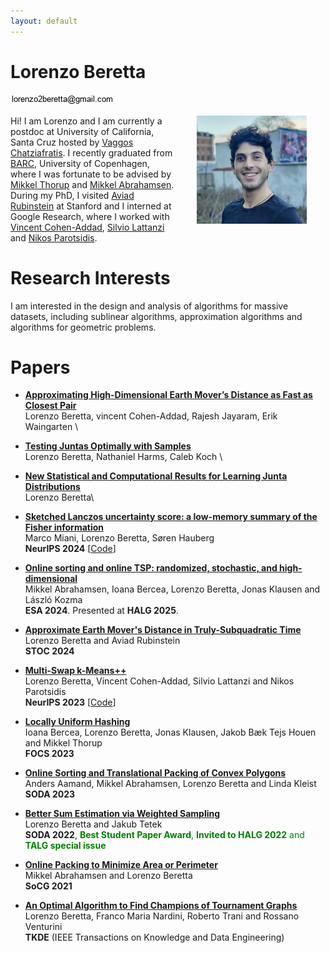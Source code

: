 ```yaml
---
layout: default
---
```


# Lorenzo Beretta

![Email](figures/email_picture.jpg)

<img src="figures/academic_lorenzo.jpg" align="right" width="35%" hspace="30" vspace="0" alt="be balanced" />


Hi! I am Lorenzo and I am currently a postdoc at University of California, Santa Cruz hosted by [Vaggos Chatziafratis](https://cs.stanford.edu/~vaggos/).
I recently graduated from [BARC](https://barc.ku.dk/), University of Copenhagen, where I was fortunate to be advised by [Mikkel Thorup](http://hjemmesider.diku.dk/~mthorup/) 
and [Mikkel Abrahamsen](https://sites.google.com/view/mikkel-abrahamsen).
During my PhD, I visited [Aviad Rubinstein](https://cs.stanford.edu/~aviad/) at Stanford and I interned at Google Research, where I worked with [Vincent Cohen-Addad](https://www.di.ens.fr/~vcohen/), [Silvio Lattanzi](https://sites.google.com/site/silviolattanzi/) and [Nikos Parotsidis](https://sites.google.com/view/nikosparotsidis).

# Research Interests

I am interested in the design and analysis of algorithms for massive datasets, including sublinear algorithms, approximation algorithms 
and algorithms for geometric problems.


# Papers
- [**Approximating High-Dimensional Earth Mover’s Distance as Fast as Closest Pair**]() 	\
Lorenzo Beretta, vincent Cohen-Addad, Rajesh Jayaram, Erik Waingarten \

- [**Testing Juntas Optimally with Samples**](https://arxiv.org/abs/2505.04604) 	\
Lorenzo Beretta, Nathaniel Harms, Caleb Koch \

- [**New Statistical and Computational Results for Learning Junta Distributions**](https://arxiv.org/abs/2505.05819) 	\
Lorenzo Beretta\

- [**Sketched Lanczos uncertainty score: a low-memory summary of the Fisher information**](https://arxiv.org/abs/2409.15008) 	\
Marco Miani, Lorenzo Beretta, Søren Hauberg \
**NeurIPS 2024**
[[Code](https://github.com/IlMioFrizzantinoAmabile/uncertainty_quantification)]

- [**Online sorting and online TSP: randomized, stochastic, and high-dimensional**](https://arxiv.org/abs/2406.19257) 	\
Mikkel Abrahamsen, Ioana Bercea, Lorenzo Beretta, Jonas Klausen and László Kozma \
**ESA 2024**.
Presented at **HALG 2025**.

- [**Approximate Earth Mover's Distance in Truly-Subquadratic Time**](https://arxiv.org/abs/2310.19514)\
Lorenzo Beretta and Aviad Rubinstein \
**STOC 2024**

- [**Multi-Swap k-Means++**](https://arxiv.org/abs/2309.16384) \
Lorenzo Beretta, Vincent Cohen-Addad, Silvio Lattanzi and Nikos Parotsidis \
**NeurIPS 2023**
[[Code](https://github.com/lorenzo2beretta/multi-swap-k-means-pp)]

- [**Locally Uniform Hashing**](https://arxiv.org/abs/2308.14134) \
Ioana Bercea, Lorenzo Beretta, Jonas Klausen, Jakob Bæk Tejs Houen and Mikkel Thorup \
**FOCS 2023**

- [**Online Sorting and Translational Packing of Convex Polygons**](https://arxiv.org/abs/2112.03791) \
Anders Aamand, Mikkel Abrahamsen, Lorenzo Beretta and Linda Kleist \
**SODA 2023**

- [**Better Sum Estimation via Weighted Sampling**](https://arxiv.org/abs/2110.14948) \
Lorenzo Beretta and Jakub Tetek \
**SODA 2022**, <span style="color:green"> **Best Student Paper Award**, **Invited to HALG 2022** and **TALG special issue**</span>

- [**Online Packing to Minimize Area or Perimeter**](https://arxiv.org/abs/2101.09024)  \
Mikkel Abrahamsen and Lorenzo Beretta \
**SoCG 2021**

- [**An Optimal Algorithm to Find Champions of Tournament Graphs**](https://arxiv.org/abs/2111.13621) \
Lorenzo Beretta, Franco Maria Nardini, Roberto Trani and Rossano Venturini \
**TKDE** (IEEE Transactions on Knowledge and Data Engineering) 
